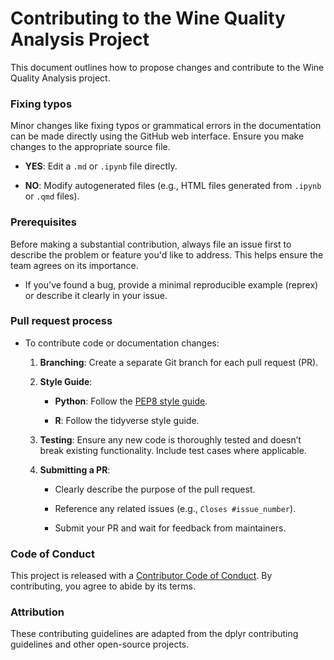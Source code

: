 # **Contributing to the Wine Quality Analysis Project**

This document outlines how to propose changes and contribute to the Wine
Quality Analysis project.

### Fixing typos

Minor changes like fixing typos or grammatical errors in the
documentation can be made directly using the GitHub web interface.
Ensure you make changes to the appropriate source file.

-   **YES**: Edit a `.md` or `.ipynb` file directly.

-   **NO**: Modify autogenerated files (e.g., HTML files generated from
    `.ipynb` or `.qmd` files).

### Prerequisites

Before making a substantial contribution, always file an issue first to
describe the problem or feature you'd like to address. This helps ensure
the team agrees on its importance.

-   If you've found a bug, provide a minimal reproducible example
    (reprex) or describe it clearly in your issue.

### Pull request process

-   To contribute code or documentation changes:
    1.  **Branching**: Create a separate Git branch for each pull
        request (PR).

    2.  **Style Guide**:

        -   **Python**: Follow the [PEP8 style
            guide](https://peps.python.org/pep-0008/).

        -   **R**: Follow the tidyverse style guide.

    3.  **Testing**: Ensure any new code is thoroughly tested and
        doesn’t break existing functionality. Include test cases where
        applicable.

    4.  **Submitting a PR**:

        -   Clearly describe the purpose of the pull request.

        -   Reference any related issues (e.g., `Closes #issue_number`).

        -   Submit your PR and wait for feedback from maintainers.

### Code of Conduct

This project is released with a [Contributor Code of
Conduct](https://github.com/UBC-MDS/522_group_38/blob/main/CODE_OF_CONDUCT.md).
By contributing, you agree to abide by its terms.

### Attribution

These contributing guidelines are adapted from the dplyr contributing
guidelines and other open-source projects.
